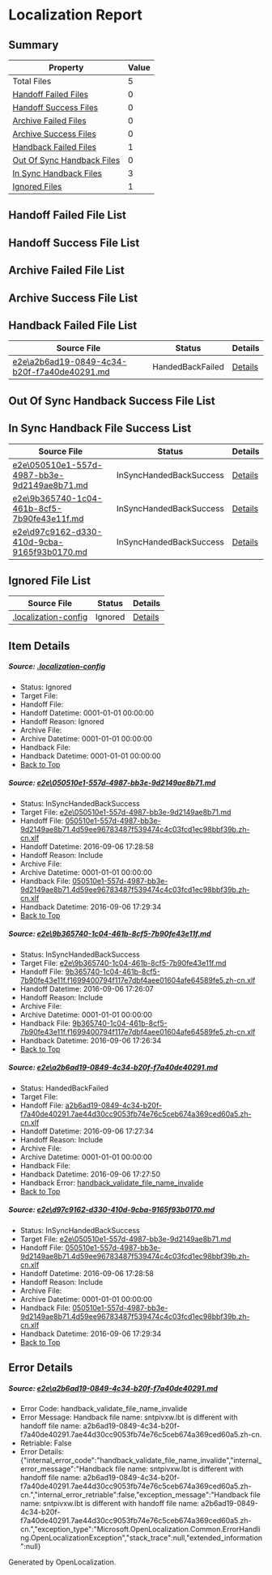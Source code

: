 # <a name='report-top'></a> Localization Report

## Summary
 Property | Value 
 -------- | ----- 
 Total Files | 5
[ Handoff Failed Files ](#handoff-failed-list)| 0
[ Handoff Success Files ](#handoff-success-list)| 0
[ Archive Failed Files ](#archive-failed-list)| 0
[ Archive Success Files ](#archive-success-list)| 0
[ Handback Failed Files ](#handback-failed-list)| 1
[ Out Of Sync Handback Files ](#outofsync-handback-success-list)| 0
[ In Sync Handback Files ](#insync-handback-success-list)| 3
[ Ignored Files ](#ignored-list)| 1

## <a name='handoff-failed-list'></a> Handoff Failed File List

## <a name='handoff-success-list'></a> Handoff Success File List

## <a name='archive-failed-list'></a> Archive Failed File List

## <a name='archive-success-list'></a> Archive Success File List

## <a name='handback-failed-list'></a> Handback Failed File List
 Source File | Status | Details 
 ----------- | ------ | ------- 
 [e2e\a2b6ad19-0849-4c34-b20f-f7a40de40291.md](https://github.com/OpenLocalizationTestOrg/ol-test0/blob/1a262f6e2ea9e36f6dda40b8505e9308b816cbd0/e2e/a2b6ad19-0849-4c34-b20f-f7a40de40291.md) | HandedBackFailed | [Details](#52ac1ee8128455c12a0c31905c28b181f6b9daa33)

## <a name='outofsync-handback-success-list'></a> Out Of Sync Handback Success File List

## <a name='insync-handback-success-list'></a> In Sync Handback File Success List
 Source File | Status | Details 
 ----------- | ------ | ------- 
 [e2e\050510e1-557d-4987-bb3e-9d2149ae8b71.md](https://github.com/OpenLocalizationTestOrg/ol-test0/blob/292c6b3cdda24b243cde86686a3e6788bc132b16/e2e/050510e1-557d-4987-bb3e-9d2149ae8b71.md) | InSyncHandedBackSuccess | [Details](#94f2b985bf09009e9095c7cddad6d0894d27c1581)
 [e2e\9b365740-1c04-461b-8cf5-7b90fe43e11f.md](https://github.com/OpenLocalizationTestOrg/ol-test0/blob/8ae31c1dc9d37f14d93b64a9fa14eddac1d0d4a8/e2e/9b365740-1c04-461b-8cf5-7b90fe43e11f.md) | InSyncHandedBackSuccess | [Details](#1af2342d36296767deb859882d63e6eee67cf0f52)
 [e2e\d97c9162-d330-410d-9cba-9165f93b0170.md](https://github.com/OpenLocalizationTestOrg/ol-test0/blob/292c6b3cdda24b243cde86686a3e6788bc132b16/e2e/d97c9162-d330-410d-9cba-9165f93b0170.md) | InSyncHandedBackSuccess | [Details](#94f2b985bf09009e9095c7cddad6d0894d27c1584)

## <a name='ignored-list'></a> Ignored File List
 Source File | Status | Details 
 ----------- | ------ | ------- 
 [.localization-config](https://github.com/OpenLocalizationTestOrg/ol-test0/blob/292c6b3cdda24b243cde86686a3e6788bc132b16/.localization-config) | Ignored | [Details](#3d4f252ac210baf56311d7e97dcc2db10974dbd20)

## Item Details
##### <a name='3d4f252ac210baf56311d7e97dcc2db10974dbd20'></a> Source: [.localization-config](https://github.com/OpenLocalizationTestOrg/ol-test0/blob/292c6b3cdda24b243cde86686a3e6788bc132b16/.localization-config)
* Status: Ignored
* Target File: 
* Handoff File: 
* Handoff Datetime: 0001-01-01 00:00:00
* Handoff Reason: Ignored
* Archive File: 
* Archive Datetime: 0001-01-01 00:00:00
* Handback File: 
* Handback Datetime: 0001-01-01 00:00:00
* [Back to Top](#report-top)

##### <a name='94f2b985bf09009e9095c7cddad6d0894d27c1581'></a> Source: [e2e\050510e1-557d-4987-bb3e-9d2149ae8b71.md](https://github.com/OpenLocalizationTestOrg/ol-test0/blob/292c6b3cdda24b243cde86686a3e6788bc132b16/e2e/050510e1-557d-4987-bb3e-9d2149ae8b71.md)
* Status: InSyncHandedBackSuccess
* Target File: [e2e\050510e1-557d-4987-bb3e-9d2149ae8b71.md](https://github.com/OpenLocalizationTestOrg/ol-test0-zhcn/blob/733202c46503d8cba0402f26abc10fe872ba16bc/e2e/050510e1-557d-4987-bb3e-9d2149ae8b71.md)
* Handoff File: [050510e1-557d-4987-bb3e-9d2149ae8b71.4d59ee96783487f539474c4c03fcd1ec98bbf39b.zh-cn.xlf](https://github.com/OpenLocalizationTestOrg/ol-test0-handoff/blob/0b18b4a56f07e8e67cb95c684ff2a5bca786f24c/ol-handoff/OpenLocalizationTestOrg/ol-test0-zhcn/ci/ht/050510e1-557d-4987-bb3e-9d2149ae8b71.4d59ee96783487f539474c4c03fcd1ec98bbf39b.zh-cn.xlf)
* Handoff Datetime: 2016-09-06 17:28:58
* Handoff Reason: Include
* Archive File: 
* Archive Datetime: 0001-01-01 00:00:00
* Handback File: [050510e1-557d-4987-bb3e-9d2149ae8b71.4d59ee96783487f539474c4c03fcd1ec98bbf39b.zh-cn.xlf](https://github.com/OpenLocalizationTestOrg/ol-test0-handback/blob/ef39ec120cb332ca44cfd6b76446c6986520169a/ol-handback/OpenLocalizationTestOrg/ol-test0-zhcn/ci/ht/050510e1-557d-4987-bb3e-9d2149ae8b71.4d59ee96783487f539474c4c03fcd1ec98bbf39b.zh-cn.xlf)
* Handback Datetime: 2016-09-06 17:29:34
* [Back to Top](#report-top)

##### <a name='1af2342d36296767deb859882d63e6eee67cf0f52'></a> Source: [e2e\9b365740-1c04-461b-8cf5-7b90fe43e11f.md](https://github.com/OpenLocalizationTestOrg/ol-test0/blob/8ae31c1dc9d37f14d93b64a9fa14eddac1d0d4a8/e2e/9b365740-1c04-461b-8cf5-7b90fe43e11f.md)
* Status: InSyncHandedBackSuccess
* Target File: [e2e\9b365740-1c04-461b-8cf5-7b90fe43e11f.md](https://github.com/OpenLocalizationTestOrg/ol-test0-zhcn/blob/370c518d51028b2a259d5c71548b95d3def3d3fe/e2e/9b365740-1c04-461b-8cf5-7b90fe43e11f.md)
* Handoff File: [9b365740-1c04-461b-8cf5-7b90fe43e11f.f1699400794f117e7dbf4aee01604afe64589fe5.zh-cn.xlf](https://github.com/OpenLocalizationTestOrg/ol-test0-handoff/blob/41eb77fc5e4bd96a5d7b5c98da990e1f0600ec31/ol-handoff/OpenLocalizationTestOrg/ol-test0-zhcn/ci/ht/9b365740-1c04-461b-8cf5-7b90fe43e11f.f1699400794f117e7dbf4aee01604afe64589fe5.zh-cn.xlf)
* Handoff Datetime: 2016-09-06 17:26:07
* Handoff Reason: Include
* Archive File: 
* Archive Datetime: 0001-01-01 00:00:00
* Handback File: [9b365740-1c04-461b-8cf5-7b90fe43e11f.f1699400794f117e7dbf4aee01604afe64589fe5.zh-cn.xlf](https://github.com/OpenLocalizationTestOrg/ol-test0-handback/blob/bff2305dafe9e767ff8dfd4990e4cd5152ae91fa/ol-handback/OpenLocalizationTestOrg/ol-test0-zhcn/ci/ht/9b365740-1c04-461b-8cf5-7b90fe43e11f.f1699400794f117e7dbf4aee01604afe64589fe5.zh-cn.xlf)
* Handback Datetime: 2016-09-06 17:26:34
* [Back to Top](#report-top)

##### <a name='52ac1ee8128455c12a0c31905c28b181f6b9daa33'></a> Source: [e2e\a2b6ad19-0849-4c34-b20f-f7a40de40291.md](https://github.com/OpenLocalizationTestOrg/ol-test0/blob/1a262f6e2ea9e36f6dda40b8505e9308b816cbd0/e2e/a2b6ad19-0849-4c34-b20f-f7a40de40291.md)
* Status: HandedBackFailed
* Target File: 
* Handoff File: [a2b6ad19-0849-4c34-b20f-f7a40de40291.7ae44d30cc9053fb74e76c5ceb674a369ced60a5.zh-cn.xlf](https://github.com/OpenLocalizationTestOrg/ol-test0-handoff/blob/4abc99fc79646a2ee7d36c061dcc2f5004618f00/ol-handoff/OpenLocalizationTestOrg/ol-test0-zhcn/ci/ht/a2b6ad19-0849-4c34-b20f-f7a40de40291.7ae44d30cc9053fb74e76c5ceb674a369ced60a5.zh-cn.xlf)
* Handoff Datetime: 2016-09-06 17:27:34
* Handoff Reason: Include
* Archive File: 
* Archive Datetime: 0001-01-01 00:00:00
* Handback File: 
* Handback Datetime: 2016-09-06 17:27:50
* Handback Error: [handback_validate_file_name_invalide](#52ac1ee8128455c12a0c31905c28b181f6b9daa33handback_validate_file_name_invalide)
* [Back to Top](#report-top)

##### <a name='94f2b985bf09009e9095c7cddad6d0894d27c1584'></a> Source: [e2e\d97c9162-d330-410d-9cba-9165f93b0170.md](https://github.com/OpenLocalizationTestOrg/ol-test0/blob/292c6b3cdda24b243cde86686a3e6788bc132b16/e2e/d97c9162-d330-410d-9cba-9165f93b0170.md)
* Status: InSyncHandedBackSuccess
* Target File: [e2e\050510e1-557d-4987-bb3e-9d2149ae8b71.md](https://github.com/OpenLocalizationTestOrg/ol-test0-zhcn/blob/733202c46503d8cba0402f26abc10fe872ba16bc/e2e/050510e1-557d-4987-bb3e-9d2149ae8b71.md)
* Handoff File: [050510e1-557d-4987-bb3e-9d2149ae8b71.4d59ee96783487f539474c4c03fcd1ec98bbf39b.zh-cn.xlf](https://github.com/OpenLocalizationTestOrg/ol-test0-handoff/blob/0b18b4a56f07e8e67cb95c684ff2a5bca786f24c/ol-handoff/OpenLocalizationTestOrg/ol-test0-zhcn/ci/ht/050510e1-557d-4987-bb3e-9d2149ae8b71.4d59ee96783487f539474c4c03fcd1ec98bbf39b.zh-cn.xlf)
* Handoff Datetime: 2016-09-06 17:28:58
* Handoff Reason: Include
* Archive File: 
* Archive Datetime: 0001-01-01 00:00:00
* Handback File: [050510e1-557d-4987-bb3e-9d2149ae8b71.4d59ee96783487f539474c4c03fcd1ec98bbf39b.zh-cn.xlf](https://github.com/OpenLocalizationTestOrg/ol-test0-handback/blob/ef39ec120cb332ca44cfd6b76446c6986520169a/ol-handback/OpenLocalizationTestOrg/ol-test0-zhcn/ci/ht/050510e1-557d-4987-bb3e-9d2149ae8b71.4d59ee96783487f539474c4c03fcd1ec98bbf39b.zh-cn.xlf)
* Handback Datetime: 2016-09-06 17:29:34
* [Back to Top](#report-top)


## Error Details
##### <a name='52ac1ee8128455c12a0c31905c28b181f6b9daa33handback_validate_file_name_invalide'></a> Source: [e2e\a2b6ad19-0849-4c34-b20f-f7a40de40291.md](#52ac1ee8128455c12a0c31905c28b181f6b9daa33)
* Error Code: handback_validate_file_name_invalide
* Error Message: Handback file name: sntpivxw.lbt is different with handoff file name: a2b6ad19-0849-4c34-b20f-f7a40de40291.7ae44d30cc9053fb74e76c5ceb674a369ced60a5.zh-cn.
* Retriable: False
* Error Details: {"internal_error_code":"handback_validate_file_name_invalide","internal_error_message":"Handback file name: sntpivxw.lbt is different with handoff file name: a2b6ad19-0849-4c34-b20f-f7a40de40291.7ae44d30cc9053fb74e76c5ceb674a369ced60a5.zh-cn.","internal_error_retriable":false,"exception_message":"Handback file name: sntpivxw.lbt is different with handoff file name: a2b6ad19-0849-4c34-b20f-f7a40de40291.7ae44d30cc9053fb74e76c5ceb674a369ced60a5.zh-cn.","exception_type":"Microsoft.OpenLocalization.Common.ErrorHandling.OpenLocalizationException","stack_trace":null,"extended_information":null}


Generated by OpenLocalization.
